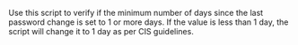 Use this script to verify if the minimum number of days since the last password change is set to 1 or more days. If the value is less than 1 day, the script will change it to 1 day as per CIS guidelines.